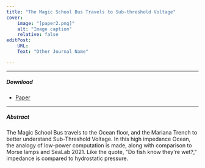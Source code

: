 ```yaml
---
title: "The Magic School Bus Travels to Sub-threshold Voltage" 
cover:
    image: "[paper2.png]"
    alt: "Image caption"
    relative: false
editPost:
    URL: 
    Text: "Other Journal Name"

---
```


---

##### Download

+ [Paper]()


---

##### Abstract

The Magic School Bus travels to the Ocean floor, and the Mariana Trench to better understand Sub-Threshold Voltage. In this high impedance Ocean, the analogy of low-power computation is made, along with comparison to Morse lamps and SeaLab 2021. Like the quote, "Do fish know they're wet?," impedance is compared to hydrostatic pressure.
